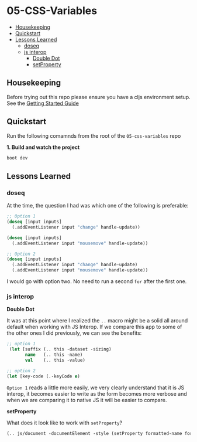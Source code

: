 # 05-CSS-Variables

* [Housekeeping](#housekeepings)
* [Quickstart](#quickstart)
* [Lessons Learned](#lessons-learned)
  * [doseq](#doseq)
  * [js interop](#js-interop)
    * [Double Dot](#double-dot)
    * [setProperty](#setproperty)

## Housekeeping

Before trying out this repo please ensure you have a cljs environment setup. See the [Getting Started Guide](https://github.com/tkjone/clojurescript-30#getting-started)

## Quickstart

Run the following comamnds from the root of the `05-css-variables` repo

**1. Build and watch the project**

```bash
boot dev
```

## Lessons Learned

### doseq

At the time, the question I had was which one of the following is preferable:

```clojure
;; Option 1
(doseq [input inputs]
  (.addEventListener input "change" handle-update))

(doseq [input inputs]
  (.addEventListener input "mousemove" handle-update))

;; Option 2
(doseq [input inputs]
  (.addEventListener input "change" handle-update)
  (.addEventListener input "mousemove" handle-update))
```

I would go with option two. No need to run a second `for` after the first one.

### js interop

**Double Dot**

It was at this point where I realized the `..` macro might be a solid all around default when working with JS Interop. If we compare this app to some of the other ones I did previously, we can see the benefits:

```clojure
;; option 1
 (let [suffix (.. this -dataset -sizing)
       name   (.. this -name)
       val    (.. this -value)

;; option 2
(let [key-code (.-keyCode e)
```

`Option 1` reads a little more easily, we very clearly understand that it is JS interop, it becomes easier to write as the form becomes more verbose and when we are comparing it to native JS it will be easier to compare.

**setProperty**

What does it look like to work with `setProperty`?

```clojure
(.. js/document -documentElement -style (setProperty formatted-name formatted-value)
```
